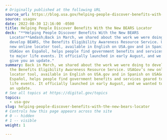 ```yaml
---
# Originally published at the following URL
source_url: https://blog.usa.gov/helping-people-discover-benefits-with-the-new-bears-locator
source: usagov
date: 2022-08-30 12:16:00 -0500
title: Helping People Discover Benefits With the New BEARS Locator
deck: "**Helping People Discover Benefits With the New BEARS
  Locator**&mdash;Back in March, we shared about the work we were doing to
  develop BEARS, the Benefits Eligibility Awareness Resource Service. USAGov’s
  new online locator tool, available in English on USA.gov and in Spanish on
  USAGov en Español, helps people find government benefits and services geared
  to major life events. It officially launched in early August, and we wanted to
  give you an update."
summary: Back in March, we shared about the work we were doing to develop BEARS,
  the Benefits Eligibility Awareness Resource Service. USAGov’s new online
  locator tool, available in English on USA.gov and in Spanish on USAGov en
  Español, helps people find government benefits and services geared to major
  life events. It officially launched in early August, and we wanted to give you
  an update.
# See all topics at https://digital.gov/topics
topics:
  - usa-gov
slug: helping-people-discover-benefits-with-the-new-bears-locator
# Controls how this page appears across the site
# 0 -- hidden
# 1 -- visible
weight: 1

---
```

